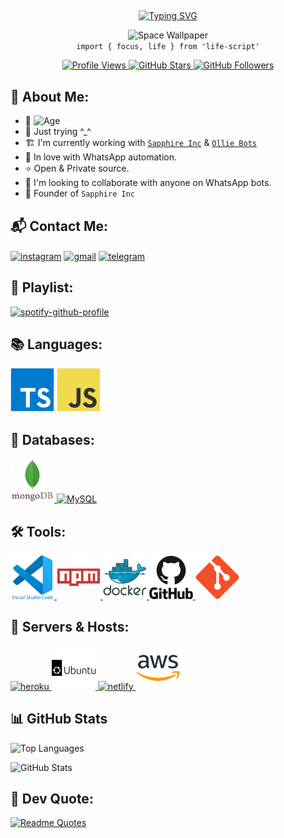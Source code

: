 ## <!-- Typing SVG -->
<p align="center">
    <a href="https://git.io/J0hKr">
        <img
        src="https://readme-typing-svg.herokuapp.com?font=Courgette&size=30&color=1B961A&lines=こんにちは%F0%9F%91%8B.....;Welcome+to+my+GitHub%F0%9F%98%8D"
            alt="Typing SVG"
        />
    </a>
</p>

<p align="center">
    <img src="https://images.wallpapersden.com/image/download/dreaming-of-space-while-looking-at-shooting-stars_bWlpaW6UmZqaraWkpJRnamtlrWZrZWU.jpg" alt="Space Wallpaper" />
    <br />
    <code> import { focus, life } from 'life-script' </code>
</p>

<p align="center">
  <a href="https://github.com/MythicIssa/MythicIssa.git">
    <img src="https://komarev.com/ghpvc/?username=MythicIssa&label=Profile%20views&color=ff69b4&style=flat" alt="Profile Views" />
  </a>
  <a href="https://github.com/MythicIssa?tab=stars">
    <img src="https://img.shields.io/github/stars/MythicIssa?color=ff69b4&label=Stargazers&style=flat" alt="GitHub Stars" />
  </a>
  <a href="https://github.com/MythicIssa?tab=followers">
    <img src="https://img.shields.io/github/followers/MythicIssa?color=ff69b4&label=Followers&style=flat" alt="GitHub Followers" />
  </a>
</p>

## 🙂 About Me:

- 🌠 ![Age](https://img.shields.io/badge/age-23-green)
- 🎋 Just trying ^_^
- 🏗 I'm currently working with [`Sapphire Inc`](https://github.com/SapphireInc2025) & [`Ollie Bots`](https://github.com/Ollie-Bots)
- 🚀 In love with WhatsApp automation.
- ⭐ Open & Private source.
- 👥 I'm looking to collaborate with anyone on WhatsApp bots.
- 👑 Founder of `Sapphire Inc`
      
## 📬 Contact Me:     
<p align="left">      
<a href="https://instagram.com/mythic.issa" target="_blank"><img align="center" src="https://www.freepnglogos.com/uploads/instagram-logo-png-transparent-0.png" alt="instagram" height="70" width="70" /></a>
<a href="mailto:Issamoha020@gmail.com" target="_blank"><img align="center" src="https://www.freepnglogos.com/uploads/gmail-email-logo-png-16.png" alt="gmail" height="70" width="70" /></a>
<a href="https://t.me/mythicissa" target="_blank"><img align="center" src="https://www.freepnglogos.com/uploads/telegram-png/telegram-chat-message-mobile-send-file-smartphone-talk-16.png" alt="telegram" height="70" width="70" /></a>
</p>
    
## 🎵 Playlist:

[![spotify-github-profile](https://spotify-github-profile.kittinanx.com/api/view?uid=ub97lfve8ssp2i5mqxlqpsc6e&cover_image=true&theme=default&show_offline=false&background_color=121212)](https://open.spotify.com/user/ub97lfve8ssp2i5mqxlqpsc6e)      

## 📚 Languages:
<p align="left">
<a href="https://www.typescript.org" target="_blank"> <img src="https://raw.githubusercontent.com/devicons/devicon/master/icons/typescript/typescript-original.svg" alt="typescript" width="70" height="70"/></a>
<a href="https://developer.mozilla.org/en-US/docs/Web/JavaScript" target="_blank"> <img src="https://raw.githubusercontent.com/devicons/devicon/master/icons/javascript/javascript-original.svg" alt="javascript" width="70" height="70"/></a>      
</p>
          
## 📇 Databases:
<p align="left">
<a href="https://www.mongodb.com/" target="_blank"> <img src="https://raw.githubusercontent.com/devicons/devicon/master/icons/mongodb/mongodb-original-wordmark.svg" alt="mongodb" width="70" height="70"/> </a> 
<a href="https://www.mysql.com/" target="_blank"> <img src="https://cdn.jsdelivr.net/gh/devicons/devicon/icons/mysql/mysql-original-wordmark.svg" alt="MySQL" width="70" height="70"/> </a>
</p>   
    
## 🛠️ Tools:
<p align="left">      
<a href="https://code.visualstudio.com" target="_blank"> <img src="https://raw.githubusercontent.com/devicons/devicon/1119b9f84c0290e0f0b38982099a2bd027a48bf1/icons/vscode/vscode-original-wordmark.svg" alt="vscode" width="70" height="70"/> </a>
<a href="https://code.npmjs.com" target="_blank"> <img src="https://raw.githubusercontent.com/devicons/devicon/1119b9f84c0290e0f0b38982099a2bd027a48bf1/icons/npm/npm-original-wordmark.svg" alt="npm" width="70" height="70"/> </a>      
<a href="https://www.docker.com/" target="_blank"> <img src="https://raw.githubusercontent.com/devicons/devicon/master/icons/docker/docker-original-wordmark.svg" alt="docker" width="70" height="70"/> </a> 
<a href="https://github.com/" target="_blank"> <img src="https://github.com/devicons/devicon/raw/master/icons/github/github-original-wordmark.svg" alt="github" width="70" height="70"/> </a>
<a href="https://www.git-scm.com/" target="_blank"> <img src="https://raw.githubusercontent.com/devicons/devicon/1119b9f84c0290e0f0b38982099a2bd027a48bf1/icons/git/git-original.svg" alt="git" width="70" height="70"/> </a>
</p>      
    
## 📡 Servers & Hosts:
<p align="left">      
<a href="https://heroku.com" target="_blank"> <img src="https://www.vectorlogo.zone/logos/heroku/heroku-icon.svg" alt="heroku" width="70" height="70"/> </a>     
<a href="https://www.ubuntu.com/" target="_blank"> <img src="https://raw.githubusercontent.com/devicons/devicon/1119b9f84c0290e0f0b38982099a2bd027a48bf1/icons/ubuntu/ubuntu-plain-wordmark.svg" alt="linux" width="70" height="70"/> </a>   
<a href="https://netlify.com/" target="_blank"> <img src="https://devopedia.org/images/article/397/9618.1642936094.png" alt="netlify" width="70" height="70"/> </a>   
<a href="https://aws.amazon.com/" target="_blank"> <img src="https://raw.githubusercontent.com/devicons/devicon/1119b9f84c0290e0f0b38982099a2bd027a48bf1/icons/amazonwebservices/amazonwebservices-original-wordmark.svg" alt="aws" width="70" height="70"/> </a>    
</p>  
      
## 📊 GitHub Stats

![Top Languages](https://github-readme-stats.vercel.app/api/top-langs/?username=MythicIssa&layout=compact&theme=radical)

![GitHub Stats](https://github-readme-stats.vercel.app/api?username=MythicIssa&show_icons=true&theme=radical)
      
## 🔰 Dev Quote:

[![Readme Quotes](https://quotes-github-readme.vercel.app/api?type=horizontal&theme=light)](https://github.com/piyushsuthar/github-readme-quotes)
